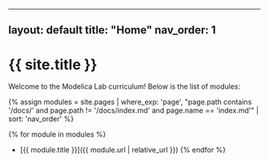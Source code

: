 <!-- docs/index.md -->
---
layout: default
title: "Home"
nav_order: 1
---

# {{ site.title }}

Welcome to the Modelica Lab curriculum! Below is the list of modules:

{% assign modules = site.pages | where_exp: 'page', "page.path contains '/docs/' and page.path != '/docs/index.md' and page.name == 'index.md'" | sort: 'nav_order' %}

{% for module in modules %}
- [{{ module.title }}]({{ module.url | relative_url }})
{% endfor %}
